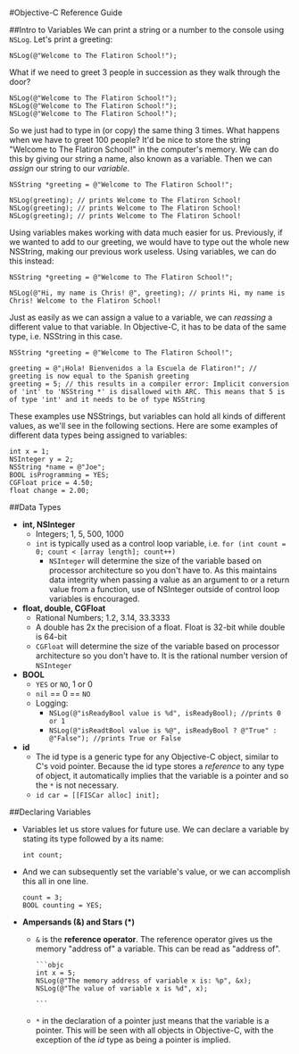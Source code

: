 #
#Objective-C Reference Guide

##Intro to Variables
We can print a string or a number to the console using `NSLog`. Let's print a
greeting:

```objc
NSLog(@"Welcome to The Flatiron School!");
```

What if we need to greet 3 people in succession as they walk through the door?

```objc
NSLog(@"Welcome to The Flatiron School!");
NSLog(@"Welcome to The Flatiron School!");
NSLog(@"Welcome to The Flatiron School!");
```

So we just had to type in (or copy) the same thing 3 times. What happens when we have to greet 100
people? It'd be nice to store the string "Welcome to The Flatiron School!" in
the computer's memory. We can do this by giving our string a name, also known
as a variable. Then we can *assign* our string to our *variable*.

```objc
NSString *greeting = @"Welcome to The Flatiron School!";

NSLog(greeting); // prints Welcome to The Flatiron School!
NSLog(greeting); // prints Welcome to The Flatiron School!
NSLog(greeting); // prints Welcome to The Flatiron School!
```

Using variables makes working with data much easier for us. Previously, if we wanted to add to our greeting, we would have to type out the whole new NSString, making our previous work useless. Using variables, we can do this instead:

```objc
NSString *greeting = @"Welcome to The Flatiron School!";

NSLog(@"Hi, my name is Chris! @", greeting); // prints Hi, my name is Chris! Welcome to the Flatiron School!
```

Just as easily as we can assign a value to a variable, we can *reassing* a different value to that variable. In Objective-C, it has to be data of the same type, i.e. NSString in this case.

```objc
NSString *greeting = @"Welcome to The Flatiron School!";

greeting = @"¡Hola! Bienvenidos a la Escuela de Flatiron!"; // greeting is now equal to the Spanish greeting
greeting = 5; // this results in a compiler error: Implicit conversion of 'int' to 'NSString *' is disallowed with ARC. This means that 5 is of type 'int' and it needs to be of type NSString
```

These examples use NSStrings, but variables can hold all kinds of different values, as we'll see in the following sections. Here are some examples of different data types being assigned to variables:

```objc
int x = 1;
NSInteger y = 2;
NSString *name = @"Joe";
BOOL isProgramming = YES;
CGFloat price = 4.50;
float change = 2.00;
```

##Data Types 
- **int, NSInteger**
  - Integers; 1, 5, 500, 1000
  - `int` is typically used as a control loop variable, i.e. `for (int count = 0; count < [array length]; count++)`
	- `NSInteger` will determine the size of the variable based on processor architecture so you don't have to. As this maintains data integrity when passing a value as an argument to or a return value from a function, use of NSInteger outside of control loop variables is encouraged.
- **float, double, CGFloat**
	- Rational Numbers; 1.2, 3.14, 33.3333
	- A double has 2x the precision of a float. Float is 32-bit while double is 64-bit
	- `CGFloat` will determine the size of the variable based on processor architecture so you don't have to. It is the rational number version of `NSInteger`
- **BOOL**
	- `YES` or `NO`, 1 or 0
	- `nil` == 0 == `NO`
	- Logging:
		- `NSLog(@"isReadyBool value is %d", isReadyBool); //prints 0 or 1`
		- `NSLog(@"isReadtBool value is %@", isReadyBool ? @"True" : @"False"); //prints True or False`
- **id**
  - The id type is a generic type for any Objective-C object, similar to C's void pointer. Because the id type stores a *reference* to any type of object, it automatically implies that the variable is a pointer and so the `*` is not necessary.
  - `id car = [[FISCar alloc] init];`

##Declaring Variables

- Variables let us store values for future use. We can declare a variable by
  stating its type followed by a its name:

	```objc
	int count;
	```

- And we can subsequently set the variable's value, or we can accomplish this
all in one line.

	```objc
	count = 3;
	BOOL counting = YES;
	```

- **Ampersands (&) and Stars (*)** 
  - `&` is the **reference operator**. The reference operator gives us the
    memory "address of" a variable. This can be read as "address of".
	
		```objc
		int x = 5;
		NSLog(@"The memory address of variable x is: %p", &x);
		NSLog(@"The value of variable x is %d", x);

		```
  - `*` in the declaration of a pointer just means that the variable is a pointer. This will be seen with all objects in Objective-C, with the exception of the *id* type as being a pointer is implied.

